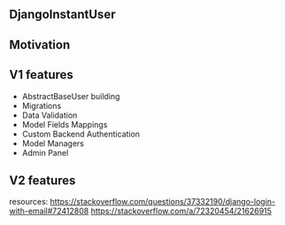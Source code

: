 ## DjangoInstantUser

## Motivation

## V1 features
- AbstractBaseUser building
- Migrations
- Data Validation
- Model Fields Mappings
- Custom Backend Authentication
- Model Managers
- Admin Panel

## V2 features

resources:
https://stackoverflow.com/questions/37332190/django-login-with-email#72412808
https://stackoverflow.com/a/72320454/21626915
